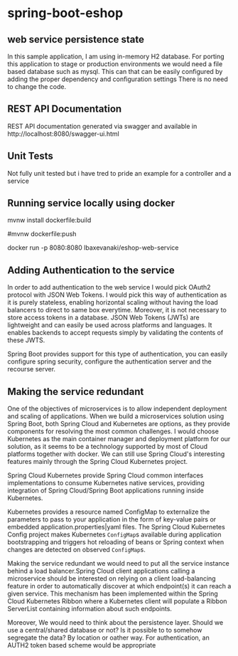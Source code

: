 # spring-boot-eshop

web service persistence state
-------------------------------
In this sample application, I am using in-memory H2 database.
For porting this application to stage  or production environments we would need a file based database such as mysql.
This can  that can be easily configured by adding the proper dependency and configuration settings There is no need to change the code.

REST API Documentation
----------------------
REST API documentation generated via swagger and available in http://localhost:8080/swagger-ui.html

Unit Tests
-----------
Not fully unit tested but i have tred to pride an example for a controller and a service

Running service locally using docker
------------------------------------
mvnw install dockerfile:build

#mvnw dockerfile:push

docker run -p 8080:8080 lbaxevanaki/eshop-web-service


Adding Authentication to the service
-------------------------------------

In order to add authentication to the web service I would pick OAuth2 protocol with JSON Web Tokens.
I would pick this way of authentication as it is purely stateless, enabling horizontal scaling without having the load balancers to direct to same box everytime.
Moreover, it is not necessary to store access tokens in a database. JSON Web Tokens (JWTs) are lightweight and can easily be used across platforms and languages.
It enables backends to accept requests simply by validating the contents of these JWTS.

Spring Boot provides support for this type of authentication, you can easily configure spring security, configure the authentication server and the recourse server.

Making the service redundant
----------------------------

One of the objectives of microservices is to allow independent deployment and scaling of applications. When we build a microservices solution using Spring Boot, 
both Spring Cloud and Kubernetes are options, as they provide components for resolving the most common challenges. 
I would choose Kubernetes as the main container manager and deployment platform for our solution, as it seems to be a technology supported by most of Cloud platforms together with docker.
We can still use Spring Cloud's interesting features mainly through the Spring Cloud Kubernetes project.

Spring Cloud Kubernetes provide Spring Cloud common interfaces implementations to consume Kubernetes native services, providing integration of Spring Cloud/Spring Boot applications running 
inside Kubernetes.

Kubernetes provides a resource named ConfigMap to externalize the parameters to pass to your application in the form of key-value pairs or embedded application.properties|yaml files. 
The Spring Cloud Kubernetes Config project makes Kubernetes `ConfigMap`s available during application bootstrapping and triggers hot reloading of beans or Spring context when changes 
are detected on observed `ConfigMap`s.

Making the service redundant we would need to put all the service instance behind a load balancer.Spring Cloud client applications calling a microservice should be interested on relying on a 
client load-balancing feature in order to automatically discover at which endpoint(s) it can reach a given service. This mechanism has been implemented within the Spring Cloud Kubernetes Ribbon
where a Kubernetes  client will populate a Ribbon ServerList  containing information about such endpoints.

Moreover, We would need to think about the persistence layer. Should we use a central/shared database or not? Is it possible to to somehow segregate  the data? By location or oather way.
For authentication, an AUTH2 token based scheme would be appropriate